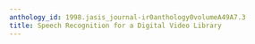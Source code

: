```yaml
---
anthology_id: 1998.jasis_journal-ir0anthology0volumeA49A7.3
title: Speech Recognition for a Digital Video Library
---
```

